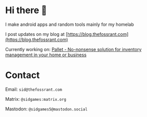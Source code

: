 # Hi there 👋

I make android apps and random tools mainly for my homelab

I post updates on my blog at [https://blog.thefossrant.com](https://blog.thefossrant.com)

Currently working on: [Pallet - No-nonsense solution for inventory management in your home or business](https://github.com/sidgames5/pallet)

# Contact

Email: `sid@thefossrant.com`

Matrix: `@sidgames:matrix.org`

Mastodon: `@sidgames5@mastodon.social`

